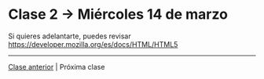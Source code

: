 # Clase 2 → Miércoles 14 de marzo

Si quieres adelantarte, puedes revisar https://developer.mozilla.org/es/docs/HTML/HTML5

- - - - 

[Clase anterior](https://github.com/profesorfaco/dno037-2018-01) | Próxima clase
